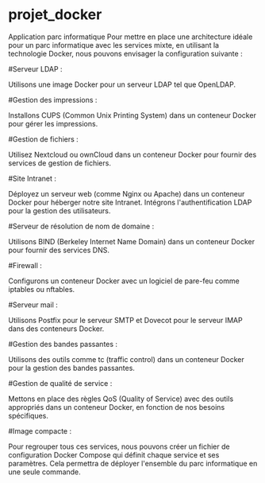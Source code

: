 # projet_docker
Application parc informatique
Pour mettre en place une architecture idéale pour un parc informatique avec les services mixte, en utilisant la technologie Docker, nous pouvons envisager la configuration suivante :

#Serveur LDAP :

Utilisons une image Docker pour un serveur LDAP tel que OpenLDAP.

#Gestion des impressions :

Installons CUPS (Common Unix Printing System) dans un conteneur Docker pour gérer les impressions.

#Gestion de fichiers :

Utilisez Nextcloud ou ownCloud dans un conteneur Docker pour fournir des services de gestion de fichiers.

#Site Intranet :

Déployez un serveur web (comme Nginx ou Apache) dans un conteneur Docker pour héberger notre site Intranet. Intégrons l'authentification LDAP pour la gestion des utilisateurs.

#Serveur de résolution de nom de domaine :

Utilisons BIND (Berkeley Internet Name Domain) dans un conteneur Docker pour fournir des services DNS.

#Firewall :

Configurons un conteneur Docker avec un logiciel de pare-feu comme iptables ou nftables.

#Serveur mail :

Utilisons Postfix pour le serveur SMTP et Dovecot pour le serveur IMAP dans des conteneurs Docker.

#Gestion des bandes passantes :

Utilisons des outils comme tc (traffic control) dans un conteneur Docker pour la gestion des bandes passantes.

#Gestion de qualité de service :

Mettons en place des règles QoS (Quality of Service) avec des outils appropriés dans un conteneur Docker, en fonction de nos besoins spécifiques.

#Image compacte :

Pour regrouper tous ces services, nous pouvons créer un fichier de configuration Docker Compose qui définit chaque service et ses paramètres. Cela permettra de déployer l'ensemble du parc informatique en une seule commande.
